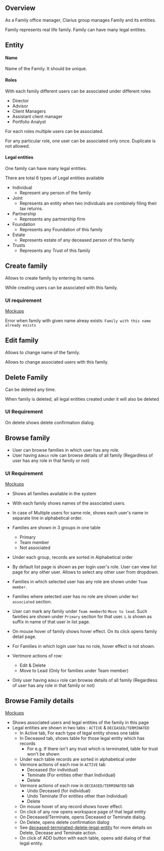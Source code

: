## Overview

As a Family office manager, Clarius group manages Family and its entities.

Family represents real life family. Family can have many legal entities.

## Entity

#### Name

Name of the Family. It should be unique.

#### Roles

With each family different users can be associated under different roles

- Director
- Advisor
- Client Managers
- Assistant client manager
- Portfolio Analyst 

For each roles multiple users can be associated.

For any particular role, one user can be associated only once. Duplicate is not allowed.

#### Legal entities

One family can have many legal entities.

There are total 6 types of Legal entities available

- Individual
  - Represent any person of the family
- Joint
  - Represents an entity when two individuals are combinely filing their tax returns.  
- Partnership
  - Represents any partnership firm
- Foundation
  - Represents any Foundation of this family
- Estate
  - Represents estate of any deceased person of this family
- Trusts
  - Represents any Trust of this family 



## Create family

Allows to create family by entering its name.

While creating users can be associated with this family.

### UI requirement

[Mockups](https://gallery.io/projects/MCHbtQVoQ2HCZfBS-vT-eRyP/files/MCEJu8Y2hyDScc_-I6YM9Phxhts83ZCt96k)

Error when family with given name alreay exists: `Family with this name already exists`

## Edit family

Allows to change name of the family.

Allows to change associated users with this family.

## Delete Family

Can be deleted any time.

When family is deleted, all legal entities created under it will also be deleted

### UI Requirement

On delete shows delete confirmation dialog.

## Browse family

- User can browse families in which user has any role. 
- User having `Admin` role can browse details of all family (Regardless of user has any role in that family or not)

### UI Requirement

[Mockups](https://gallery.io/projects/MCHbtQVoQ2HCZfBS-vT-eRyP/files/MCEJu8Y2hyDSca4yOTFXumrya0SscBB4fps)

- Shows all families available in the system

- With each family shows names of the associated users.  
- In case of Multiple users for same role, shows each user's name in separate line in alphabetical order.
- Families are shown in 3 groups in one table
  - Primary
  - Team member
  - Not associated
- Under each group, records are sorted in Alphabetical order
- By default list page is shown as per login user's role. User can view list page for any other user. Allows to select any other user  from dropdown.
- Families in which selected user has any role are shown under `Team member`. 
- Families where selected user has no role are shown under `Not associated`  section.
- User can mark any family under `Team member`to `Move to lead`. Such families are shown under `Primary` section for that user. `L` is shown as suffix  in name of that user in list page.
- On mouse hover of family shows hover effect. On its click opens family detail page.
- For Families in which login user has no role, hover effect is not shown.
- Vertmore actions of row:
  - Edit & Delete
  - Move to Lead (Only for families under Team member)

- Only user having `Admin` role can browse details of all family (Regardless of user has any role in that family or not)

## Browse Family details

[Mockups](https://gallery.io/projects/MCHbtQVoQ2HCZfBS-vT-eRyP/files/MCEJu8Y2hyDScZXYDAgTWUfm4A6J-D2dpNw)

- Shows associated users and legal entities of the family in this page
- Legal entities are shown in two tabs : `ACTIVE` & `DECEASED/TERMINATED`
  - In Active tab, For each type of legal entity shows one table
  - In Deceased tab, shows table for those legal entity which has records 
    - For e.g. If there isn't any trust which is terminated, table for trust won't be shown
  - Under each table records are sorted in alphabetical order
  - Vermore actions of each row in `ACTIVE` tab
    - Deceased (for individual)
    - Teminate (For entities other than Individual)
    - Delete
  - Vermore actions of each row in `DECEASED/TERMINATED` tab
    - Undo Deceased (for individual)
    - Undo Teminate (For entities other than Individual)
    - Delete
  - On mouse hover of any record shows hover effect.
  - On click of any row opens workspace page of that legal entity
  - On Deceased/Terminate, opens Deceased or Teminate dialog. 
  - On Delete, opens delete confirmation dialog
  - See [deceased-terminated-delete-legal-entity](../legal-entities/deceased-terminated-legal-entity) for more details on Delete, Decease and Teminate action.
  - On click of ADD button with each table, opens add dialog of that legal entity.

